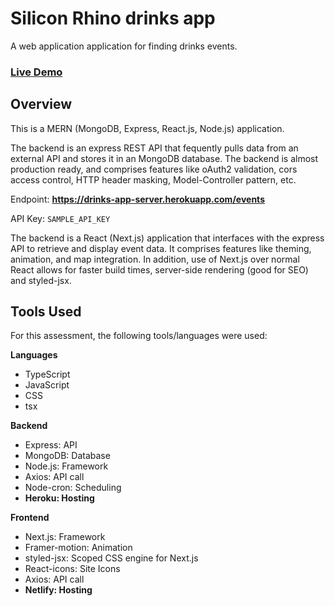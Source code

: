 
# Silicon Rhino drinks app

A web application application for finding drinks events. 

### [Live Demo](https://siliconrhino-drinks.netlify.app/)

## Overview
This is a MERN (MongoDB, Express, React.js, Node.js) application. 

The backend is an express REST API  that fequently pulls data from an external API and stores it in an MongoDB database. The backend is almost production ready, and comprises features like oAuth2 validation, cors access control, HTTP header masking, Model-Controller pattern, etc.

Endpoint: **https://drinks-app-server.herokuapp.com/events**

API Key: `SAMPLE_API_KEY`

The backend is a React (Next.js) application that interfaces with the express API to retrieve and display event data. It comprises features like theming, animation, and map integration.  In addition, use of Next.js over normal React allows for faster build times, server-side rendering (good for SEO) and styled-jsx.

## Tools Used
For this assessment, the following tools/languages were used:

**Languages**
- TypeScript
- JavaScript
- CSS
- tsx

**Backend**
- Express: API
- MongoDB: Database
- Node.js: Framework
- Axios: API call
- Node-cron: Scheduling
- **Heroku: Hosting**

**Frontend**
- Next.js: Framework
- Framer-motion: Animation
- styled-jsx: Scoped CSS engine for Next.js
- React-icons: Site Icons
- Axios: API call
- **Netlify: Hosting**